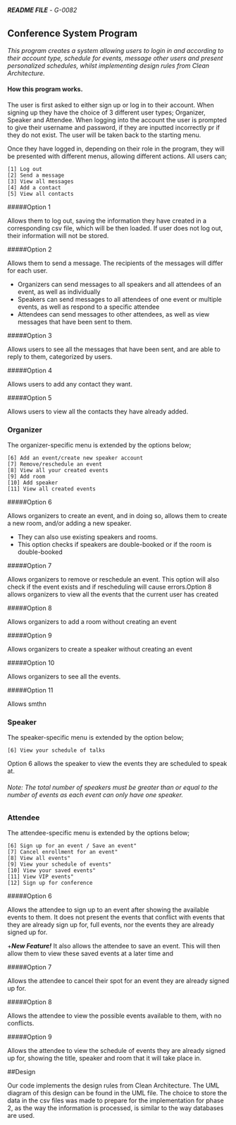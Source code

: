 ###### **README FILE** - G-0082
## Conference System Program
_This program creates a system allowing users to login in and according to their account type, schedule for events, message other users and present personalized schedules, whilst implementing design rules from Clean Architecture._

#### How this program works.
The user is first asked to either sign up or log in to their account. When signing up they have the choice of 3 different user types; Organizer, Speaker and Attendee. When logging into the account the user is prompted to give their username and password, if they are inputted incorrectly pr if they do not exist. The user will be taken back to the starting menu.

Once they have logged in, depending on their role in the program, they will be presented with different menus, allowing different actions.
All users can;
            
    [1] Log out
    [2] Send a message
    [3] View all messages
    [4] Add a contact
    [5] View all contacts
            
#####Option 1 
 
Allows them to log out, saving the information they have created in a corresponding csv file, which will be then loaded. If user does not log out, their information will not be stored.


#####Option 2

Allows them to send a message. The recipients of the messages will differ for each user.
- Organizers can send messages to all speakers and all attendees of an event, as well as individually
- Speakers can send messages to all attendees of one event or multiple events, as well as respond to a specific attendee
- Attendees can send messages to other attendees, as well as view messages that have been sent to them.

#####Option 3 

Allows users to see all the messages that have been sent, and are able to reply to them, categorized by users. 

#####Option 4 

Allows users to add any contact they want.

#####Option 5 

Allows users to view all the contacts they have already added.
            

### Organizer
The organizer-specific menu is extended by the options below;

    [6] Add an event/create new speaker account
    [7] Remove/reschedule an event
    [8] View all your created events
    [9] Add room
    [10] Add speaker
    [11] View all created events
                
#####Option 6
 
Allows organizers to create an event, and in doing so, allows them to create a new room, and/or adding a new speaker.
 - They can also use existing speakers and rooms. 
 - This option checks if speakers are double-booked or if the room is double-booked

#####Option 7 

Allows organizers to remove or reschedule an event. This option will also check if the event exists and if rescheduling will cause errors.Option 8 allows organizers to view all the events that the current user has created

#####Option 8 

Allows organizers to add a room without creating an event

#####Option 9 

Allows organizers to create a speaker without creating an event

#####Option 10

Allows organizers to see all the events.

#####Option 11

Allows smthn

### Speaker
The speaker-specific menu is extended by the option below;
     
    [6] View your schedule of talks
    
Option 6 allows the speaker to view the events they are scheduled to speak at.

###### Note: The total number of speakers must be greater than or equal to the number of events as each event can only have one speaker.

### Attendee
The attendee-specific menu is extended by the options below;
    
    [6] Sign up for an event / Save an event"
    [7] Cancel enrollment for an event"
    [8] View all events"
    [9] View your schedule of events"
    [10] View your saved events"
    [11] View VIP events"
    [12] Sign up for conference
    
    
#####Option 6 

Allows the attendee to sign up to an event after showing the available events to them. It does not present the events that conflict with events that they are already sign up for, full events, nor the events they are already signed up for. 

 +***New Feature!*** It also allows the attendee to save an event. This will then allow them to view these saved events at a later time and 

#####Option 7 

Allows the attendee to cancel their spot for an event they are already signed up for.

#####Option 8 
 
Allows the attendee to view the possible events available to them, with no conflicts.

#####Option 9 

Allows the attendee to view the schedule of events they are already signed up for, showing the title, speaker and room that it will take place in.


##Design

Our code implements the design rules from Clean Architecture. The UML diagram of this design can be found in the UML file.
The choice to store the data in the csv files was made to prepare for the implementation for phase 2, as the way the information is processed, is similar to the way databases are used.




